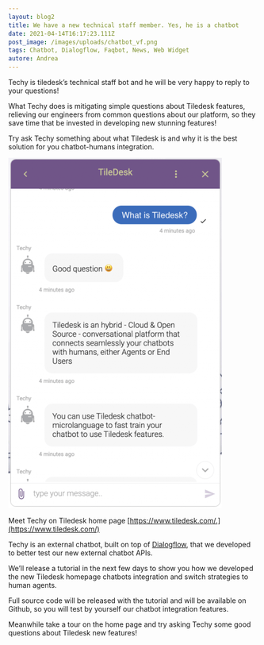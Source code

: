 ```yaml
---
layout: blog2
title: We have a new technical staff member. Yes, he is a chatbot
date: 2021-04-14T16:17:23.111Z
post_image: /images/uploads/chatbot_vf.png
tags: Chatbot, Dialogflow, Faqbot, News, Web Widget
autore: Andrea
---
```

Techy is tiledesk’s technical staff bot and he will be very happy to reply to your questions!

What Techy does is mitigating simple questions about Tiledesk features, relieving our engineers from common questions about our platform, so they save time that be invested in developing new stunning features!

Try ask Techy something about what Tiledesk is and why it is the best solution for you chatbot-humans integration.

![Meet Techy on Tiledesk home page](/images/uploads/techybot-768x1090-1-e1598353664875.png "Meet Techy on Tiledesk home page")

Meet Techy on Tiledesk home page [https://www.tiledesk.com/.](https://www.tiledesk.com/)

Techy is an external chatbot, built on top of [Dialogflow](https://dialogflow.com/), that we developed to better test our new external chatbot APIs.

We’ll release a tutorial in the next few days to show you how we developed the new Tiledesk homepage chatbots integration and switch strategies to human agents.

Full source code will be released with the tutorial and will be available on Github, so you will test by yourself our chatbot integration features.

Meanwhile take a tour on the home page and try asking Techy some good questions about Tiledesk new features!
